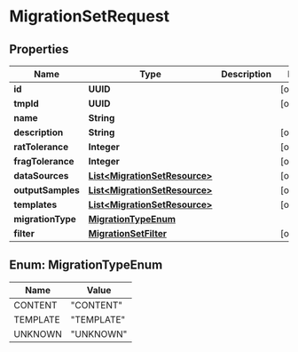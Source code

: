 

# MigrationSetRequest


## Properties

| Name | Type | Description | Notes |
|------------ | ------------- | ------------- | -------------|
|**id** | **UUID** |  |  [optional] |
|**tmpId** | **UUID** |  |  [optional] |
|**name** | **String** |  |  |
|**description** | **String** |  |  [optional] |
|**ratTolerance** | **Integer** |  |  [optional] |
|**fragTolerance** | **Integer** |  |  [optional] |
|**dataSources** | [**List&lt;MigrationSetResource&gt;**](MigrationSetResource.md) |  |  [optional] |
|**outputSamples** | [**List&lt;MigrationSetResource&gt;**](MigrationSetResource.md) |  |  [optional] |
|**templates** | [**List&lt;MigrationSetResource&gt;**](MigrationSetResource.md) |  |  [optional] |
|**migrationType** | [**MigrationTypeEnum**](#MigrationTypeEnum) |  |  |
|**filter** | [**MigrationSetFilter**](MigrationSetFilter.md) |  |  [optional] |



## Enum: MigrationTypeEnum

| Name | Value |
|---- | -----|
| CONTENT | &quot;CONTENT&quot; |
| TEMPLATE | &quot;TEMPLATE&quot; |
| UNKNOWN | &quot;UNKNOWN&quot; |




